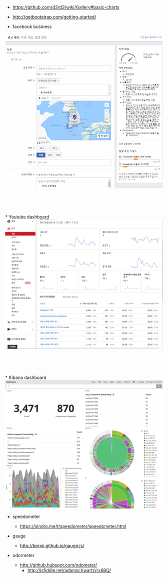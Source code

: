 * https://github.com/d3/d3/wiki/Gallery#basic-charts
* http://getbootstrap.com/getting-started/

* facebook business
<img src="images/facebook-business.png" />
<div style="height: 80px;width: 90%;"></div>
* Youtube dashboard
<img src="images/youtube-dashboard.png" />
<div style="height: 80px;width: 90%;"></div>
* Kibana dashboard
<img src="images/kibana-dashboard.jpg" />


* speedometer
  * https://sindro.me/t/speedometer/speedometer.html

* gauge
  * http://bernii.github.io/gauge.js/

* odormeter
  * http://github.hubspot.com/odometer/
    * http://jsfiddle.net/adamschwartz/rx6BQ/
